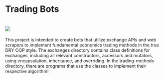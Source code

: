 Trading Bots
==============
![](https://github.com/anthony-albertina/trading-bots/blob/master/images/intro.gif)
=============================================================================
This project is intended to create bots that utilize exchange APIs and web scrapers to 
implement fundamental economics trading methods in the true DRY OOP style. The exchanges 
directory contains class definitions for exchanges, including all relevant constructors,
accessors and mutators, using encapsulation, inheritance, and overriding. In the trading-methods
directory, there are programs that use the classes to implement their respective algorithm!